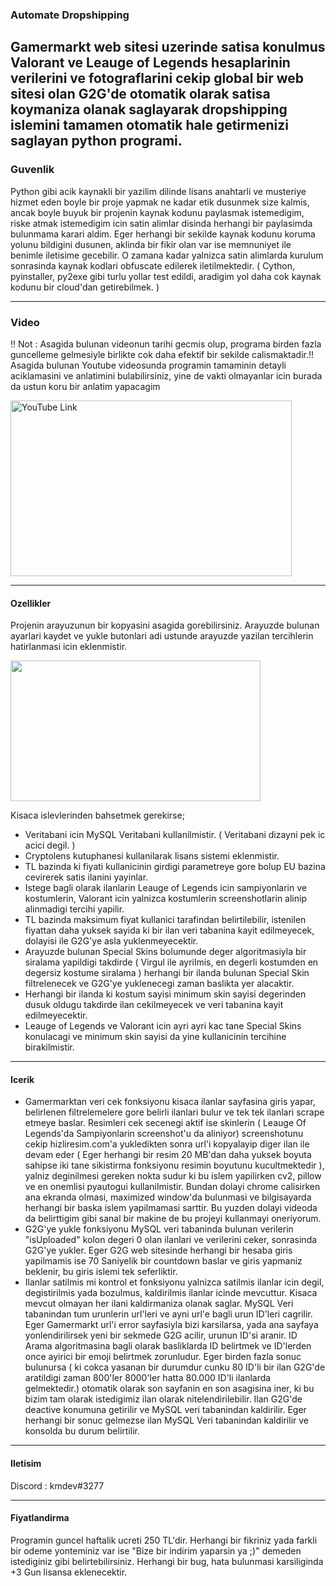 ### Automate Dropshipping 
Gamermarkt web sitesi uzerinde satisa konulmus Valorant ve Leauge of Legends hesaplarinin verilerini ve fotograflarini cekip global bir web sitesi olan G2G'de otomatik olarak satisa koymaniza olanak saglayarak dropshipping islemini tamamen otomatik hale getirmenizi saglayan python programi.
------------
### Guvenlik
Python gibi acik kaynakli bir yazilim dilinde lisans anahtarli ve musteriye hizmet eden boyle bir proje yapmak ne kadar etik dusunmek size kalmis, ancak boyle buyuk bir projenin kaynak kodunu paylasmak istemedigim, riske atmak istemedigim icin satin alimlar disinda herhangi bir paylasimda bulunmama karari aldim. Eger herhangi bir sekilde kaynak kodunu koruma yolunu bildigini dusunen, aklinda bir fikir olan var ise memnuniyet ile benimle iletisime gecebilir. O zamana kadar yalnizca satin alimlarda kurulum sonrasinda kaynak kodlari obfuscate edilerek iletilmektedir.  ( Cython, pyinstaller, py2exe gibi turlu yollar test edildi, aradigim yol daha cok kaynak kodunu bir cloud'dan getirebilmek. )

------------
### Video
!! Not : Asagida bulunan videonun tarihi gecmis olup, programa birden fazla guncelleme gelmesiyle birlikte cok daha efektif bir sekilde calismaktadir.!!
Asagida bulunan Youtube videosunda programin tamaminin detayli aciklamasini ve anlatimini bulabilirsiniz, yine de vakti olmayanlar icin burada da ustun koru bir anlatim yapacagim

<a href="http://www.youtube.com/watch?feature=player_embedded&v=Y_zK45wOoUIhq
" target="_blank"><img src="https://i.hizliresim.com/b2unlzn.jpg" 
alt="YouTube Link" width="450" height="281" /></a>


------------
#### Ozellikler
Projenin arayuzunun bir kopyasini asagida gorebilirsiniz. Arayuzde bulunan ayarlari kaydet ve yukle butonlari adi ustunde arayuzde yazilan tercihlerin hatirlanmasi icin eklenmistir.

<img src="https://i.hizliresim.com/dw8re4c.png" width="400" height="225" />

Kisaca islevlerinden bahsetmek gerekirse;
- Veritabani icin MySQL Veritabani kullanilmistir. ( Veritabani dizayni pek ic acici degil. )
- Cryptolens kutuphanesi kullanilarak lisans sistemi eklenmistir.
- TL bazinda ki fiyati kullanicinin girdigi parametreye gore bolup EU bazina cevirerek satis ilanini yayinlar.
- Istege bagli olarak ilanlarin Leauge of Legends icin sampiyonlarin ve kostumlerin, Valorant icin yalnizca kostumlerin screenshotlarin alinip alinmadigi tercihi yapilir.
- TL bazinda maksimum fiyat kullanici tarafindan belirtilebilir, istenilen fiyattan daha yuksek sayida ki bir ilan veri tabanina kayit edilmeyecek, dolayisi ile G2G'ye asla yuklenmeyecektir.
- Arayuzde bulunan Special Skins bolumunde deger algoritmasiyla bir siralama yapildigi takdirde ( Virgul ile ayrilmis, en degerli kostumden en degersiz kostume siralama ) herhangi bir ilanda bulunan Special Skin filtrelenecek ve G2G'ye yuklenecegi zaman baslikta yer alacaktir.
- Herhangi bir ilanda ki kostum sayisi minimum skin sayisi degerinden dusuk oldugu takdirde ilan cekilmeyecek ve veri tabanina kayit edilmeyecektir.
- Leauge of Legends ve Valorant icin ayri ayri kac tane Special Skins konulacagi ve minimum skin sayisi da yine kullanicinin tercihine birakilmistir.

------------
#### Icerik
- Gamermarktan veri cek fonksiyonu kisaca ilanlar sayfasina giris yapar, belirlenen filtrelemelere gore belirli ilanlari bulur ve tek tek ilanlari scrape etmeye baslar. Resimleri cek secenegi aktif ise skinlerin ( Leauge Of Legends'da Sampiyonlarin screenshot'u da aliniyor) screenshotunu cekip hizliresim.com'a yukledikten sonra url'i kopyalayip diger ilan ile devam eder ( Eger herhangi bir resim 20 MB'dan daha yuksek boyuta sahipse iki tane sikistirma fonksiyonu resimin boyutunu kucultmektedir ), yalniz deginilmesi gereken nokta sudur ki bu islem yapilirken cv2, pillow ve en onemlisi pyautogui kullanilmistir. Bundan dolayi chrome calisirken ana ekranda olmasi, maximized window'da bulunmasi ve bilgisayarda herhangi bir baska islem yapilmamasi sarttir. Bu yuzden dolayi videoda da belirttigim gibi sanal bir makine de bu projeyi kullanmayi oneriyorum.
- G2G'ye yukle fonksiyonu MySQL veri tabaninda bulunan verilerin "isUploaded" kolon degeri 0 olan ilanlari ve verilerini ceker, sonrasinda G2G'ye yukler. Eger G2G web sitesinde herhangi bir hesaba giris yapilmamis ise 70 Saniyelik bir countdown baslar ve giris yapmaniz beklenir, bu giris islemi tek seferliktir.
- Ilanlar satilmis mi kontrol et fonksiyonu yalnizca satilmis ilanlar icin degil, degistirilmis yada bozulmus, kaldirilmis ilanlar icinde mevcuttur. Kisaca mevcut olmayan her ilani kaldirmaniza olanak saglar. MySQL Veri tabanindan tum urunlerin url'leri ve ayni url'e bagli urun ID'leri cagrilir. Eger Gamermarkt url'i error sayfasiyla bizi karsilarsa,  yada ana sayfaya yonlendirilirsek yeni bir sekmede G2G acilir, urunun ID'si aranir. ID Arama algoritmasina bagli olarak basliklarda ID belirtmek ve ID'lerden once ayirici bir emoji belirtmek zorunludur. Eger birden fazla sonuc bulunursa ( ki cokca yasanan bir durumdur cunku 80 ID'li bir ilan G2G'de aratildigi zaman 800'ler 8000'ler hatta 80.000 ID'li ilanlarda gelmektedir.) otomatik olarak son sayfanin en son asagisina iner, ki bu bizim tam olarak istedigimiz ilan olarak nitelendirilebilir. Ilan G2G'de deactive konumuna getirilir ve MySQL veri tabanindan kaldirilir.  Eger herhangi bir sonuc gelmezse ilan MySQL Veri tabanindan kaldirilir ve konsolda bu durum belirtilir.

------------
#### Iletisim

Discord : kmdev#3277

------------
#### Fiyatlandirma

Programin guncel haftalik ucreti 250 TL'dir. Herhangi bir fikriniz yada farkli bir odeme yonteminiz var ise "Bize bir indirim yaparsin ya ;)" demeden istediginiz gibi belirtebilirsiniz.  Herhangi bir bug, hata bulunmasi karsiliginda +3 Gun lisansa eklenecektir.
